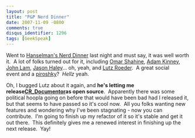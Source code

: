 ```yaml
---
layout: post
title: "P&P Nerd Dinner"
date: 2007-11-09 -0800
comments: true
disqus_identifier: 1296
tags: [GeekSpeak]
---
```

Went to [Hanselman's Nerd
Dinner](http://www.hanselman.com/blog/November8thSeattleRedmondBellevueNerdDinner.aspx)
last night and must say, it was well worth it.  A lot of folks turned
out for it, including [Omar Shahine](http://www.shahine.com/omar/),
[Adam Kinney](http://adamkinney.com/), [John
Lam](http://www.iunknown.com/), [Jason Haley](http://jasonhaley.com/)...
oh, yeah, and [Lutz Roeder](http://www.aisto.com/roeder/).  A great
social event and a [piroshky](http://www.piroshkybakery.com/)?  *Hellz*
yeah.

Oh, I bugged Lutz about it again, and **he's letting me
release**[**CR_Documentor**](/archive/2004/11/15/cr_documentor-the-documentor-plug-in-for-dxcore.aspx)**as
open source**.  Apparently there was some political hoopla going on
before that would have been bad had I released it, but that seems to
have passed so it's cool now.  All you folks wanting new features and
wondering why I've been stagnating - now you can contribute.  I'm going
to finish up my refactor of it so it's stable and get it out there. 
This definitely gives me a renewed interest in finishing up the next
release.  Yay!

